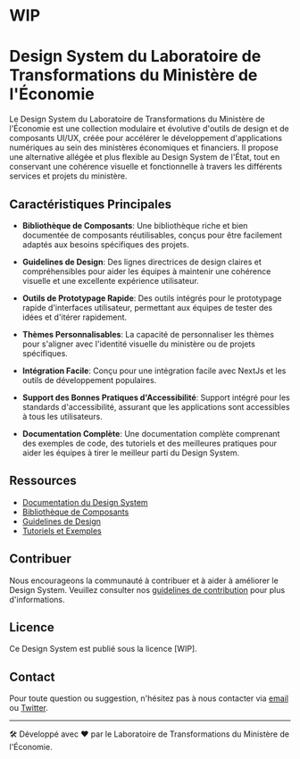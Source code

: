 # WIP

# Design System du Laboratoire de Transformations du Ministère de l'Économie

Le Design System du Laboratoire de Transformations du Ministère de l'Économie est une collection modulaire et évolutive d'outils de design et de composants UI/UX, créée pour accélérer le développement d'applications numériques au sein des ministères économiques et financiers. Il propose une alternative allégée et plus flexible au Design System de l'État, tout en conservant une cohérence visuelle et fonctionnelle à travers les différents services et projets du ministère.

## Caractéristiques Principales

- **Bibliothèque de Composants**: Une bibliothèque riche et bien documentée de composants réutilisables, conçus pour être facilement adaptés aux besoins spécifiques des projets.

- **Guidelines de Design**: Des lignes directrices de design claires et compréhensibles pour aider les équipes à maintenir une cohérence visuelle et une excellente expérience utilisateur.

- **Outils de Prototypage Rapide**: Des outils intégrés pour le prototypage rapide d'interfaces utilisateur, permettant aux équipes de tester des idées et d'itérer rapidement.

- **Thèmes Personnalisables**: La capacité de personnaliser les thèmes pour s'aligner avec l'identité visuelle du ministère ou de projets spécifiques.

- **Intégration Facile**: Conçu pour une intégration facile avec NextJs et les outils de développement populaires.

- **Support des Bonnes Pratiques d'Accessibilité**: Support intégré pour les standards d'accessibilité, assurant que les applications sont accessibles à tous les utilisateurs.

- **Documentation Complète**: Une documentation complète comprenant des exemples de code, des tutoriels et des meilleures pratiques pour aider les équipes à tirer le meilleur parti du Design System.

## Ressources

- [Documentation du Design System](link-to-documentation)
- [Bibliothèque de Composants](link-to-components-library)
- [Guidelines de Design](link-to-design-guidelines)
- [Tutoriels et Exemples](link-to-tutorials-and-examples)

## Contribuer

Nous encourageons la communauté à contribuer et à aider à améliorer le Design System. Veuillez consulter nos [guidelines de contribution](link-to-contributing-guidelines) pour plus d'informations.

## Licence

Ce Design System est publié sous la licence [WIP].

## Contact

Pour toute question ou suggestion, n'hésitez pas à nous contacter via [email](mailto:email@example.com) ou [Twitter](link-to-twitter).

---

🛠️ Développé avec ❤️ par le Laboratoire de Transformations du Ministère de l'Économie.
